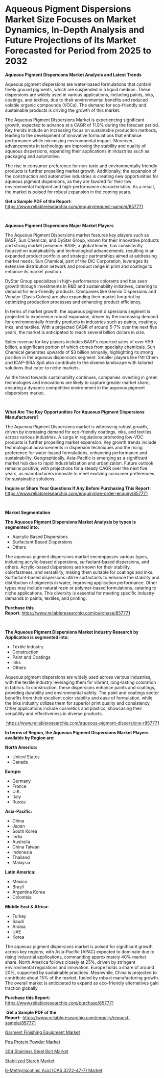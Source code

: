 <p><h1>Aqueous Pigment Dispersions Market Size Focuses on Market Dynamics, In-Depth Analysis and Future Projections of its Market Forecasted for Period from 2025 to 2032</h1></p><p><strong>Aqueous Pigment Dispersions Market Analysis and Latest Trends</strong></p>
<p><p>Aqueous pigment dispersions are water-based formulations that contain finely ground pigments, which are suspended in a liquid medium. These dispersions are widely used in various applications, including paints, inks, coatings, and textiles, due to their environmental benefits and reduced volatile organic compounds (VOCs). The demand for eco-friendly and sustainable products is driving the growth of this market.</p><p>The Aqueous Pigment Dispersions Market is experiencing significant growth, expected to advance at a CAGR of 11.9% during the forecast period. Key trends include an increasing focus on sustainable production methods, leading to the development of innovative formulations that enhance performance while minimizing environmental impact. Moreover, advancements in technology are improving the stability and quality of aqueous dispersions, expanding their applications in industries such as packaging and automotive.</p><p>The rise in consumer preference for non-toxic and environmentally friendly products is further propelling market growth. Additionally, the expansion of the construction and automotive industries is creating new opportunities for aqueous pigment dispersions, as they are favored for their low environmental footprint and high-performance characteristics. As a result, the market is poised for robust expansion in the coming years.</p></p>
<p><strong>Get a Sample PDF of the Report:&nbsp;</strong> <a href="https://www.reliableresearchiq.com/enquiry/request-sample/857771?utm_campaign=1876&utm_medium=2&utm_source=Github&utm_content=ia&utm_term=30012025&utm_id=aqueous-pigment-dispersions">https://www.reliableresearchiq.com/enquiry/request-sample/857771</a></p>
<p>&nbsp;</p>
<p><strong>Aqueous Pigment Dispersions Major Market Players</strong></p>
<p><p>The Aqueous Pigment Dispersions market features key players such as BASF, Sun Chemical, and DyStar Group, known for their innovative products and strong market presence. BASF, a global leader, has consistently focused on sustainability and technological advancements, resulting in an expanded product portfolio and strategic partnerships aimed at addressing market needs. Sun Chemical, part of the DIC Corporation, leverages its extensive distribution network and product range in print and coatings to enhance its market position. </p><p>DyStar Group specializes in high-performance colorants and has seen growth through investments in R&D and sustainability initiatives, catering to demand for eco-friendly products. Companies like Gemini Dispersions and Venator (Davis Colors) are also expanding their market footprint by optimizing production processes and enhancing product efficiency.</p><p>In terms of market growth, the aqueous pigment dispersions segment is projected to experience robust expansion, driven by the increasing demand for environmentally friendly products in industries such as paints, coatings, inks, and textiles. With a projected CAGR of around 5-7% over the next five years, the market is anticipated to reach several billion dollars in size.</p><p>Sales revenue for key players includes BASF’s reported sales of over €59 billion, a significant portion of which comes from specialty chemicals. Sun Chemical generates upwards of $3 billion annually, highlighting its strong position in the aqueous dispersions segment. Smaller players like Pitt Chem and ICAP-SIRA SpA also contribute to the diverse landscape with tailored solutions that cater to niche markets.</p><p>As the trend towards sustainability continues, companies investing in green technologies and innovations are likely to capture greater market share, ensuring a dynamic competitive environment in the aqueous pigment dispersions market.</p></p>
<p>&nbsp;</p>
<p><strong>What Are The Key Opportunities For Aqueous Pigment Dispersions Manufacturers?</strong></p>
<p><p>The Aqueous Pigment Dispersions market is witnessing robust growth, driven by increasing demand for eco-friendly coatings, inks, and textiles across various industries. A surge in regulations promoting low-VOC products is further propelling market expansion. Key growth trends include technological advancements in dispersion techniques and the rising preference for water-based formulations, enhancing performance and sustainability. Geographically, Asia-Pacific is emerging as a significant market hub due to rapid industrialization and urbanization. Future outlook remains positive, with projections for a steady CAGR over the next five years, as manufacturers innovate to meet evolving consumer preferences for sustainable solutions.</p></p>
<p><strong>Inquire or Share Your Questions If Any Before Purchasing This Report:</strong> <a href="https://www.reliableresearchiq.com/enquiry/pre-order-enquiry/857771?utm_campaign=1876&utm_medium=2&utm_source=Github&utm_content=ia&utm_term=30012025&utm_id=aqueous-pigment-dispersions">https://www.reliableresearchiq.com/enquiry/pre-order-enquiry/857771</a></p>
<p>&nbsp;</p>
<p><strong>Market Segmentation</strong></p>
<p><strong>The Aqueous Pigment Dispersions Market Analysis by types is segmented into:</strong></p>
<p><ul><li>Aacrylic Based Dispersions</li><li>Surfactant Based Dispersions</li><li>Others</li></ul></p>
<p><p>The aqueous pigment dispersions market encompasses various types, including acrylic-based dispersions, surfactant-based dispersions, and others. Acrylic-based dispersions are known for their stability, colorfastness, and versatility, making them suitable for coatings and inks. Surfactant-based dispersions utilize surfactants to enhance the stability and distribution of pigments in water, improving application performance. Other types may include natural resin or polymer-based formulations, catering to niche applications. This diversity is essential for meeting specific industry demands in paints, textiles, and printing.</p></p>
<p><strong>Purchase this Report:&nbsp;</strong><a href="https://www.reliableresearchiq.com/purchase/857771?utm_campaign=1876&utm_medium=2&utm_source=Github&utm_content=ia&utm_term=30012025&utm_id=aqueous-pigment-dispersions">https://www.reliableresearchiq.com/purchase/857771</a></p>
<p>&nbsp;</p>
<p><strong>The Aqueous Pigment Dispersions Market Industry Research by Application is segmented into:</strong></p>
<p><ul><li>Textile Industry</li><li>Construction</li><li>Paint and Coatings</li><li>Inks</li><li>Others</li></ul></p>
<p><p>Aqueous pigment dispersions are widely used across various industries, with the textile industry leveraging them for vibrant, long-lasting coloration in fabrics. In construction, these dispersions enhance paints and coatings, providing durability and environmental safety. The paint and coatings sector benefits from their excellent color stability and ease of formulation, while the inks industry utilizes them for superior print quality and consistency. Other applications include cosmetics and plastics, showcasing their versatility and effectiveness in diverse products.</p></p>
<p><a href="https://www.reliableresearchiq.com/aqueous-pigment-dispersions-r857771?utm_campaign=1876&utm_medium=2&utm_source=Github&utm_content=ia&utm_term=30012025&utm_id=aqueous-pigment-dispersions">&nbsp;https://www.reliableresearchiq.com/aqueous-pigment-dispersions-r857771</a></p>
<p><strong>In terms of Region, the Aqueous Pigment Dispersions Market Players available by Region are:</strong></p>
<p>
    <p> <strong> North America: </strong>
        <ul>
            <li>United States</li>
            <li>Canada</li>
        </ul>
        </p> 
    <p> <strong> Europe: </strong>
        <ul>
            <li>Germany</li>
            <li>France</li>
            <li>U.K.</li>
            <li>Italy</li>
            <li>Russia</li>
        </ul>
        </p> 
    <p> <strong> Asia-Pacific: </strong>
        <ul>
            <li>China</li>
            <li>Japan</li>
            <li>South Korea</li>
            <li>India</li>
            <li>Australia</li>
            <li>China Taiwan</li>
            <li>Indonesia</li>
            <li>Thailand</li>
            <li>Malaysia</li>
        </ul>
        </p> 
    <p> <strong> Latin America: </strong>
        <ul>
            <li>Mexico</li>
            <li>Brazil</li>
            <li>Argentina Korea</li>
            <li>Colombia</li>
        </ul>
        </p> 
    <p> <strong> Middle East & Africa: </strong>
        <ul>
            <li>Turkey</li>
            <li>Saudi</li>
            <li>Arabia</li>
            <li>UAE</li>
            <li>Korea</li>
        </ul>
    </p>
    </p>
<p><p>The aqueous pigment dispersions market is poised for significant growth across key regions, with Asia-Pacific (APAC) expected to dominate due to rising industrial applications, commanding approximately 40% market share. North America follows closely at 25%, driven by stringent environmental regulations and innovation. Europe holds a share of around 20%, supported by sustainable practices. Meanwhile, China is projected to contribute about 15% of the market, fueled by robust manufacturing growth. The overall market is anticipated to expand as eco-friendly alternatives gain traction globally.</p></p>
<p><strong>Purchase this Report: </strong><a href="https://www.reliableresearchiq.com/purchase/857771?utm_campaign=1876&utm_medium=2&utm_source=Github&utm_content=ia&utm_term=30012025&utm_id=aqueous-pigment-dispersions">https://www.reliableresearchiq.com/purchase/857771</a></p>
<p>&nbsp;<strong>Get a Sample PDF of the Report:&nbsp;&nbsp;</strong><a href="https://www.reliableresearchiq.com/enquiry/request-sample/857771?utm_campaign=1876&utm_medium=2&utm_source=Github&utm_content=ia&utm_term=30012025&utm_id=aqueous-pigment-dispersions">https://www.reliableresearchiq.com/enquiry/request-sample/857771</a></p>
<p><strong></strong></p>
<p><p><a href="https://github.com/julyju69/Market-Research-Report-List-5/blob/main/garment-finishing-equipment-market.md?utm_campaign=1876&utm_medium=2&utm_source=Github&utm_content=ia&utm_term=30012025&utm_id=aqueous-pigment-dispersions">Garment Finishing Equipment Market</a></p><p><a href="https://www.linkedin.com/pulse/why-pea-protein-powder-market-rise-exploring-61-cagr-key-3joqe?utm_campaign=1876&utm_medium=2&utm_source=Github&utm_content=ia&utm_term=30012025&utm_id=aqueous-pigment-dispersions">Pea Protein Powder Market</a></p><p><a href="https://github.com/gdfhhhj/Market-Research-Report-List-7/blob/main/304-stainless-steel-bolt-market.md?utm_campaign=1876&utm_medium=2&utm_source=Github&utm_content=ia&utm_term=30012025&utm_id=aqueous-pigment-dispersions">304 Stainless Steel Bolt Market</a></p><p><a href="https://www.linkedin.com/pulse/future-stabilized-starch-latest-trends-development-xqz9c?utm_campaign=1876&utm_medium=2&utm_source=Github&utm_content=ia&utm_term=30012025&utm_id=aqueous-pigment-dispersions">Stabilized Starch Market</a></p><p><a href="https://www.linkedin.com/pulse/6-methylnicotinic-acid-cas-3222-47-7-market-dynamics-97-cagr-zrjgc?utm_campaign=1876&utm_medium=2&utm_source=Github&utm_content=ia&utm_term=30012025&utm_id=aqueous-pigment-dispersions">6-Methylnicotinic Acid (CAS 3222-47-7) Market</a></p></p>